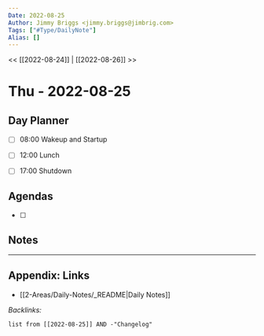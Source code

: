 ```yaml
---
Date: 2022-08-25
Author: Jimmy Briggs <jimmy.briggs@jimbrig.com>
Tags: ["#Type/DailyNote"]
Alias: []
---
```


<< [[2022-08-24]] | [[2022-08-26]] >>

# Thu - 2022-08-25

## Day Planner

- [ ] 08:00 Wakeup and Startup
- [ ] 12:00 Lunch
- [ ] 17:00 Shutdown


## Agendas

- [ ] 

## Notes


***

## Appendix: Links

- [[2-Areas/Daily-Notes/_README|Daily Notes]]

*Backlinks:*

```dataview
list from [[2022-08-25]] AND -"Changelog"
```